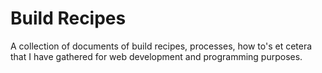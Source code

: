 # Build Recipes
A collection of documents of build recipes, processes, how to's et cetera that I have gathered for web development and programming purposes.
